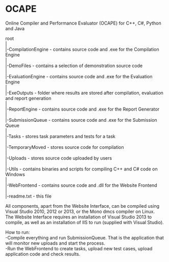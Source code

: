 # OCAPE
Online Compiler and Performance Evaluator (OCAPE) for C++, C#, Python and Java

root  
|  
|-CompilationEngine - contains source code and .exe for the Compilation Engine  
|  
|-DemoFiles - contains a selection of demonstration source code  
|  
|-EvaluationEngine - contains source code and .exe for the Evaluation Engine  
|  
|-ExeOutputs - folder where results are stored after compilation, evaluation and report generation  
|  
|-ReportEngine - contains source code and .exe for the Report Generator  
|  
|-SubmissionQueue - contains source code and .exe for the Submission Queue  
|  
|-Tasks - stores task parameters and tests for a task  
|  
|-TemporaryMoved - stores source code for compilation  
|  
|-Uploads - stores source code uploaded by users  
|  
|-Utils - contains binaries and scripts for compiling C++ and C# code on Windows  
|  
|-WebFrontend - contains source code and .dll for the Website Frontend  
|  
|-readme.txt - this file  

All components, apart from the Website Interface, can be compiled using Visual Studio 2010, 2012 or 2013, or the Mono dmcs compiler on Linux.   
The Website Interface requires an installation of Visual Studio 2013 to compile, as well as an installation of IIS to run (supplied with Visual Studio).

How to run:  
-Compile everything and run SubmissionQueue. That is the application that will monitor new uploads and start the process.  
-Run the WebFrontend to create tasks, upload new test cases, upload application code and check results.